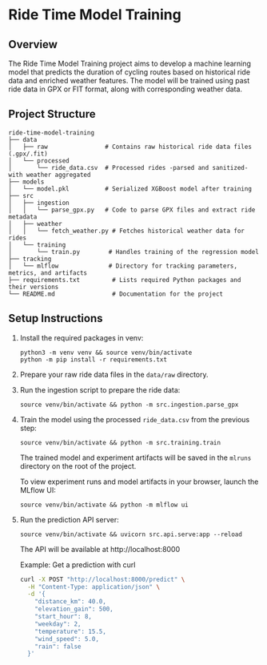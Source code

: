# Ride Time Model Training

## Overview
The Ride Time Model Training project aims to develop a machine learning model that predicts the duration of cycling routes based on historical ride data and enriched weather features. The model will be trained using past ride data in GPX or FIT format, along with corresponding weather data.

## Project Structure
```
ride-time-model-training
├── data
│   ├── raw                # Contains raw historical ride data files (.gpx/.fit)
│   └── processed
│       └── ride_data.csv  # Processed rides -parsed and sanitized- with weather aggregated
├── models
│   └── model.pkl          # Serialized XGBoost model after training
├── src
│   ├── ingestion
│   │   └── parse_gpx.py   # Code to parse GPX files and extract ride metadata
│   ├── weather
│   │   └── fetch_weather.py # Fetches historical weather data for rides
│   └── training
│       └── train.py        # Handles training of the regression model
├── tracking
│   └── mlflow              # Directory for tracking parameters, metrics, and artifacts
├── requirements.txt         # Lists required Python packages and their versions
└── README.md                # Documentation for the project
```

## Setup Instructions

1. Install the required packages in venv:
   ```
   python3 -m venv venv && source venv/bin/activate
   python -m pip install -r requirements.txt
   ```

2. Prepare your raw ride data files in the `data/raw` directory.


3. Run the ingestion script to prepare the ride data:
   ```
   source venv/bin/activate && python -m src.ingestion.parse_gpx
   ```

4. Train the model using the processed `ride_data.csv` from the previous step:
   ```
   source venv/bin/activate && python -m src.training.train
   ```
   The trained model and experiment artifacts will be saved in the `mlruns` directory on the root of the project.

   To view experiment runs and model artifacts in your browser, launch the MLflow UI:
   ```
   source venv/bin/activate && python -m mlflow ui
   ```

5. Run the prediction API server:
   ```
   source venv/bin/activate && uvicorn src.api.serve:app --reload
   ```
   The API will be available at http://localhost:8000

   Example: Get a prediction with curl
   ```sh
   curl -X POST "http://localhost:8000/predict" \
     -H "Content-Type: application/json" \
     -d '{
       "distance_km": 40.0,
       "elevation_gain": 500,
       "start_hour": 8,
       "weekday": 2,
       "temperature": 15.5,
       "wind_speed": 5.0,
       "rain": false
     }'
   ```
